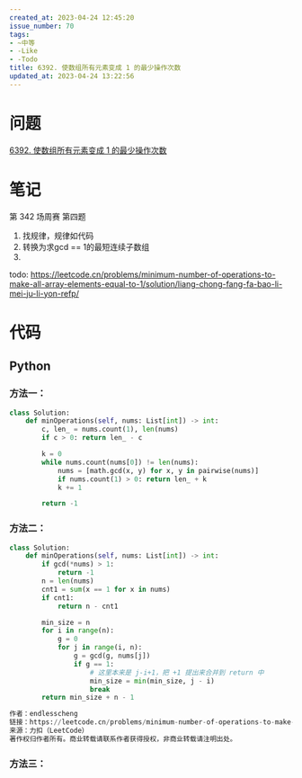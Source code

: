 ```yaml
---
created_at: 2023-04-24 12:45:20
issue_number: 70
tags:
- ~中等
- -Like
- -Todo
title: 6392. 使数组所有元素变成 1 的最少操作次数
updated_at: 2023-04-24 13:22:56
---
```


# 问题

[6392. 使数组所有元素变成 1 的最少操作次数](https://leetcode.cn/problems/minimum-number-of-operations-to-make-all-array-elements-equal-to-1/)

# 笔记

第 342 场周赛 第四题

1. 找规律，规律如代码
2. 转换为求gcd == 1的最短连续子数组
3. 

todo: https://leetcode.cn/problems/minimum-number-of-operations-to-make-all-array-elements-equal-to-1/solution/liang-chong-fang-fa-bao-li-mei-ju-li-yon-refp/

# 代码

## Python

### 方法一：

```python
class Solution:
    def minOperations(self, nums: List[int]) -> int:
        c, len_ = nums.count(1), len(nums)
        if c > 0: return len_ - c

        k = 0
        while nums.count(nums[0]) != len(nums):
            nums = [math.gcd(x, y) for x, y in pairwise(nums)]
            if nums.count(1) > 0: return len_ + k
            k += 1

        return -1
```

### 方法二：

```python
class Solution:
    def minOperations(self, nums: List[int]) -> int:
        if gcd(*nums) > 1:
            return -1
        n = len(nums)
        cnt1 = sum(x == 1 for x in nums)
        if cnt1:
            return n - cnt1

        min_size = n
        for i in range(n):
            g = 0
            for j in range(i, n):
                g = gcd(g, nums[j])
                if g == 1:
                    # 这里本来是 j-i+1，把 +1 提出来合并到 return 中
                    min_size = min(min_size, j - i)
                    break
        return min_size + n - 1

作者：endlesscheng
链接：https://leetcode.cn/problems/minimum-number-of-operations-to-make-all-array-elements-equal-to-1/solution/liang-chong-fang-fa-bao-li-mei-ju-li-yon-refp/
来源：力扣（LeetCode）
著作权归作者所有。商业转载请联系作者获得授权，非商业转载请注明出处。
```

### 方法三：

```python

```